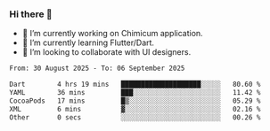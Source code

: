 ### Hi there 👋

<!--
**devcat37/devcat37** is a ✨ _special_ ✨ repository because its `README.md` (this file) appears on your GitHub profile.-->


- 🔭 I’m currently working on Chimicum application.
- 🌱 I’m currently learning Flutter/Dart.
- 👯 I’m looking to collaborate with UI designers.
<!-- - 🤔 I’m looking for help with ... -->

<!--START_SECTION:waka-->

```txt
From: 30 August 2025 - To: 06 September 2025

Dart        4 hrs 19 mins   ████████████████████░░░░░   80.60 %
YAML        36 mins         ███░░░░░░░░░░░░░░░░░░░░░░   11.42 %
CocoaPods   17 mins         █▒░░░░░░░░░░░░░░░░░░░░░░░   05.29 %
XML         6 mins          ▓░░░░░░░░░░░░░░░░░░░░░░░░   02.16 %
Other       0 secs          ░░░░░░░░░░░░░░░░░░░░░░░░░   00.26 %
```

<!--END_SECTION:waka-->

